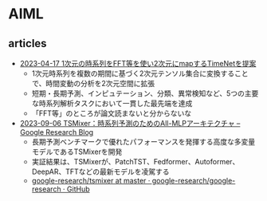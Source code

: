 # AIML

## articles

- [2023-04-17 1次元の時系列をFFT等を使い2次元にmapするTimeNetを提案](https://arxiv.org/abs/2210.02186)
  - 1次元時系列を複数の期間に基づく2次元テンソル集合に変換することで、時間変動の分析を2次元空間に拡張
  - 短期・長期予測、インピュテーション、分類、異常検知など、5つの主要な時系列解析タスクにおいて一貫した最先端を達成
  - 「FFT等」のところが論文読まないと分からないな
- [2023-09-06 TSMixer：時系列予測のためのAll-MLPアーキテクチャ – Google Research Blog](https://blog.research.google/2023/09/tsmixer-all-mlp-architecture-for-time.html)
  - 長期予測ベンチマークで優れたパフォーマンスを発揮する高度な多変量モデルであるTSMixerを開発
  - 実証結果は、TSMixerが、PatchTST、Fedformer、Autoformer、DeepAR、TFTなどの最新モデルを凌駕する
  - [google-research/tsmixer at master · google-research/google-research · GitHub](https://github.com/google-research/google-research/tree/master/tsmixer)
